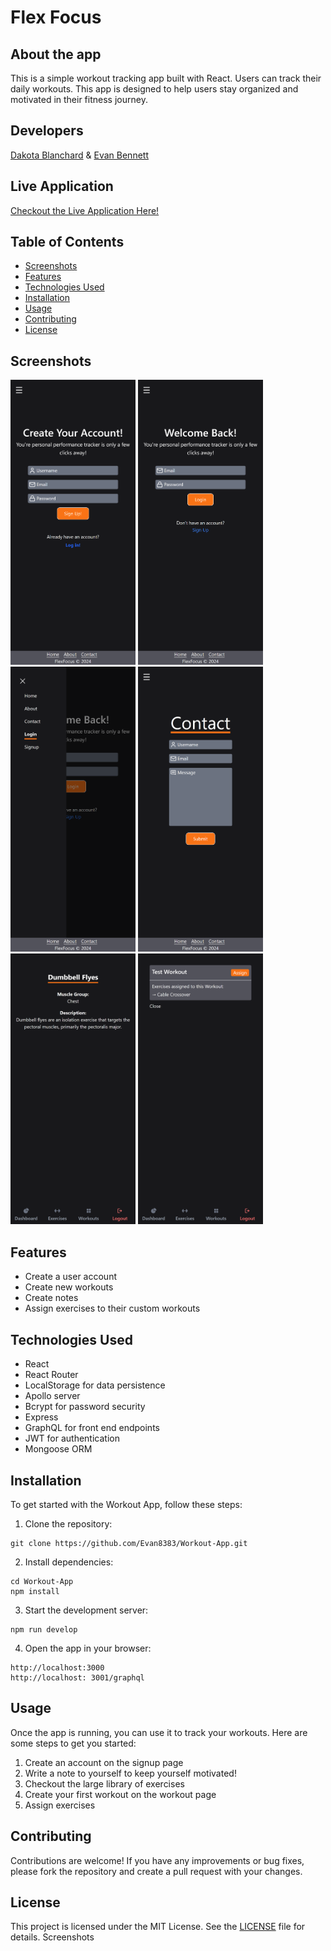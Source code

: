 # Flex Focus

## About the app
This is a simple workout tracking app built with React. Users can track their daily workouts. This app is designed to help users stay organized and motivated in their fitness journey.

## Developers
[Dakota Blanchard](https://github.com/dakotablanchard) & [Evan Bennett](https://github.com/Evan8383)

## Live Application
[Checkout the Live Application Here!](https://flex-focus-fitness-175d9bf27015.herokuapp.com/)

## Table of Contents

- [Screenshots](#screenshots)
- [Features](#features)
- [Technologies Used](#technologies-used)
- [Installation](#installation)
- [Usage](#usage)
- [Contributing](#contributing)
- [License](#license)

## Screenshots

<img src="./assets/flex-focus-fitness-175d9bf27015.herokuapp.com_login(iPhone 14 Pro Max) (4).png" alt="drawing" width="200"/>
<img src="./assets/flex-focus-fitness-175d9bf27015.herokuapp.com_login(iPhone 14 Pro Max).png" alt="drawing" width="200"/>
<img src="./assets/flex-focus-fitness-175d9bf27015.herokuapp.com_login(iPhone 14 Pro Max) (1).png" alt="drawing" width="200"/>
<img src="./assets/flex-focus-fitness-175d9bf27015.herokuapp.com_login(iPhone 14 Pro Max) (6).png" alt="drawing" width="200"/>
<img src="./assets/flex-focus-fitness-175d9bf27015.herokuapp.com_app_dashboard(iPhone 14 Pro Max) (2).png" alt="drawing" width="200"/>
<img src="./assets/flex-focus-fitness-175d9bf27015.herokuapp.com_app_dashboard(iPhone 14 Pro Max) (3).png" alt="drawing" width="200"/>

## Features

- Create a user account
- Create new workouts
- Create notes
- Assign exercises to their custom workouts

## Technologies Used

- React
- React Router
- LocalStorage for data persistence
- Apollo server
- Bcrypt for password security
- Express
- GraphQL for front end endpoints
- JWT for authentication
- Mongoose ORM

## Installation

To get started with the Workout App, follow these steps:

1. Clone the repository:

  ```
  git clone https://github.com/Evan8383/Workout-App.git
  ```

2. Install dependencies:

  ```
  cd Workout-App
  npm install
  ```

3. Start the development server:

  ```
  npm run develop
  ```

4. Open the app in your browser:

  ```
  http://localhost:3000
  http://localhost: 3001/graphql
  ```

## Usage

Once the app is running, you can use it to track your workouts. Here are some steps to get you started:

1. Create an account on the signup page
2. Write a note to yourself to keep yourself motivated!
3. Checkout the large library of exercises
4. Create your first workout on the workout page
5. Assign exercises 

## Contributing

Contributions are welcome! If you have any improvements or bug fixes, please fork the repository and create a pull request with your changes.

## License

This project is licensed under the MIT License. See the [LICENSE](./LICENSE) file for details.
Screenshots

